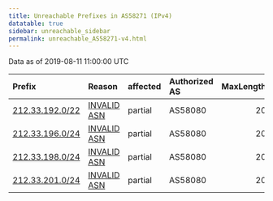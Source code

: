 ```yaml
---
title: Unreachable Prefixes in AS58271 (IPv4)
datatable: true
sidebar: unreachable_sidebar
permalink: unreachable_AS58271-v4.html
---
```


Data as of 2019-08-11 11:00:00 UTC


<div class="datatable-begin"></div>

| Prefix                                                   | Reason                                                                                                 | affected   | Authorized AS   |   MaxLength | Anchor                                         |   unreachable /24s |
|:---------------------------------------------------------|:-------------------------------------------------------------------------------------------------------|:-----------|:----------------|------------:|:-----------------------------------------------|-------------------:|
| [212.33.192.0/22](https://stat.ripe.net/212.33.192.0/22) | [INVALID ASN](https://rpki-validator.ripe.net/announcement-preview?asn=AS58271&prefix=212.33.192.0/22) | partial    | AS58080         |          20 | [RIPE](unreachable_RIPE_NCC_RPKI_Root-v4.html) |                  4 |
| [212.33.196.0/24](https://stat.ripe.net/212.33.196.0/24) | [INVALID ASN](https://rpki-validator.ripe.net/announcement-preview?asn=AS58271&prefix=212.33.196.0/24) | partial    | AS58080         |          20 | [RIPE](unreachable_RIPE_NCC_RPKI_Root-v4.html) |                  1 |
| [212.33.198.0/24](https://stat.ripe.net/212.33.198.0/24) | [INVALID ASN](https://rpki-validator.ripe.net/announcement-preview?asn=AS58271&prefix=212.33.198.0/24) | partial    | AS58080         |          20 | [RIPE](unreachable_RIPE_NCC_RPKI_Root-v4.html) |                  1 |
| [212.33.201.0/24](https://stat.ripe.net/212.33.201.0/24) | [INVALID ASN](https://rpki-validator.ripe.net/announcement-preview?asn=AS58271&prefix=212.33.201.0/24) | partial    | AS58080         |          20 | [RIPE](unreachable_RIPE_NCC_RPKI_Root-v4.html) |                  1 |

<div class="datatable-end"></div>